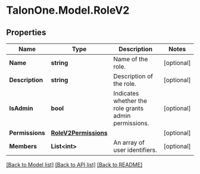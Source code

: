# TalonOne.Model.RoleV2
## Properties

Name | Type | Description | Notes
------------ | ------------- | ------------- | -------------
**Name** | **string** | Name of the role. | [optional] 
**Description** | **string** | Description of the role. | [optional] 
**IsAdmin** | **bool** | Indicates whether the role grants admin permissions. | [optional] 
**Permissions** | [**RoleV2Permissions**](RoleV2Permissions.md) |  | [optional] 
**Members** | **List&lt;int&gt;** | An array of user identifiers. | [optional] 

[[Back to Model list]](../README.md#documentation-for-models) [[Back to API list]](../README.md#documentation-for-api-endpoints) [[Back to README]](../README.md)

